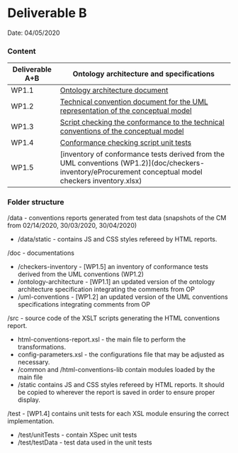 # Deliverable B

Date: 04/05/2020

### Content 

| Deliverable A+B | Ontology architecture and specifications 	|
|--------	|-----------------------------------------------------------------------------------------------------------------------------	|
| WP1.1 	| [Ontology architecture document](doc/ontology-architecture/main.pdf) 	|
| WP1.2 	| [Technical convention document for the UML representation of the conceptual model](doc/uml-conventions/main.pdf)	|
| WP1.3 	| [Script checking the conformance to the technical conventions of the conceptual model](src/html-conventions-report.xsl) 	|
| WP1.4 	| [Conformance checking script unit tests](test/unitTests/test-html-conventions-lib) 	|
| WP1.5 	| [inventory of conformance tests derived from the UML conventions (WP1.2)](doc/checkers-inventory/eProcurement conceptual model checkers inventory.xlsx) 	|

### Folder structure

/data -  conventions reports generated from test data (snapshots of the CM from 02/14/2020, 30/03/2020, 30/04/2020)
* /data/static - contains JS and CSS styles refereed by HTML reports.


/doc - documentations
* /checkers-inventory - [WP1.5] an inventory of conformance tests derived from the UML conventions (WP1.2)
* /ontology-architecture - [WP1.1] an updated version of the ontology architecture specification integrating the comments from OP
* /uml-conventions -  [WP1.2] an updated version of the UML conventions specifications integrating comments from OP


/src - source code of the XSLT scripts generating the HTML conventions report. 
* html-conventions-report.xsl - the main file to perform the transformations.
* config-parameters.xsl - the configurations file that may be adjusted as necessary.
* /common and /html-conventions-lib contain modules loaded by the main file
* /static contains JS and CSS styles refereed by HTML reports. It should be copied to wherever the report is saved in order to ensure proper display.

/test - [WP1.4] contains unit tests for each XSL module ensuring the correct implementation.
* /test/unitTests - contain XSpec unit tests
* /test/testData - test data used in the unit tests
